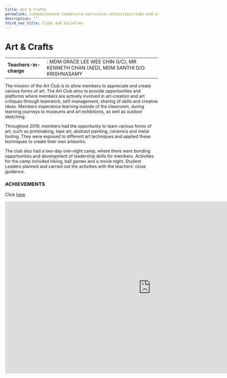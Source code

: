```yaml
---
title: Art & Crafts
permalink: /compassionate-leaders/co-curricular-activities/clubs-and-societies/art-n-crafts/
description: ""
third_nav_title: Clubs and Societies
---
```

# **Art &amp; Crafts**

|  	|  	|
|---	|---	|
| **Teachers-in-charge** 	| : MDM GRACE LEE WEE CHIN (I/C), MR KENNETH CHAN (AED), MDM SANTHI D/O KRISHNASAMY 	|

The mission of the Art Club is to allow members to appreciate and create various forms of art. The Art Club aims to provide opportunities and platforms where members are actively involved in art-creation and art critiques through teamwork, self-management, sharing of skills and creative ideas. Members experience learning outside of the classroom, during learning journeys to museums and art exhibitions, as well as outdoor sketching.&nbsp;  

Throughout 2019, members had the opportunity to learn various forms of art, such as printmaking, tape art, abstract painting, ceramics and metal tooling. They were exposed to different art techniques and applied these techniques to create their own artworks.

The club also had a two-day one-night camp, where there were bonding opportunities and development of leadership skills for members. Activities for the camp included hiking, ball games and a movie night. Student Leaders planned and carried out the activities with the teachers’ close guidance.


### ACHIEVEMENTS  

Click&nbsp;[here](https://staging.du7l9z039t2jh.amplifyapp.com/compassionate-leaders/cca-achievements/)

<iframe allowfullscreen="true" height="569" width="960" frameborder="0" src="https://docs.google.com/presentation/d/e/2PACX-1vTtkXO2mffS6mOr9a7keeiLhTB-EA1WPbj4H88WZnmMe_Mll6vqefeJe4P_SHWvKecBgmG3e89wvldQ/embed?start=true&amp;loop=true&amp;delayms=3000"></iframe>